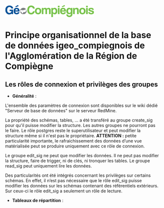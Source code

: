 ![picto](/doc/img/Logo_web-GeoCompiegnois.png)

# Principe organisationnel de la base de données igeo_compiegnois de l'Agglomération de la Région de Compiègne

## Les rôles de connexion et privilèges des groupes
  * **Généralité** :
  
  L'ensemble des paramètres de connexion sont disponibles sur le wiki dédié "Serveur de base de données" sur le serveur RedMine.
  
La propriété des schémas, tables, ... a été transféré au groupe create_sig pour qu'il puisse modifier la structure. Les autres groupes ne pourront pas le faire. Le rôle postgres reste le superutilisateur et peut modifier la structure même si il n'est pas le propriétaire. 
**ATTENTION :** petite particularité importante, le rafraichissement des données d’une vue matérialisée peut se produire uniquement avec ce rôle de connexion.

Le groupe edit_sig ne peut que modifier les données. Il ne peut pas modifier la structure, faire de trigger, ni de clés, ni tronquer les tables.
Le groupe read_sig peut uniquement lire les données.

Des particularités ont été intégrés concernant les privilèges sur certains schémas. En effet, il n’est pas nécessaire que le rôle edit_sig puisse modifier les données sur les schémas contenant des référentiels extérieurs. Sur ceux-ci le rôle edit_sig a seulement un rôle de lecture.
  
  * **Tableaux de répartition** :
